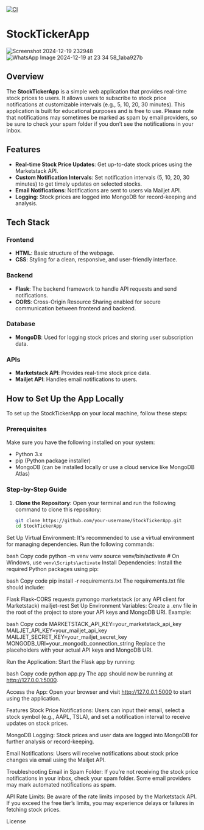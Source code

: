 [![CI](https://github.com/NarmalaSk/StockTickerApp/actions/workflows/action.yml/badge.svg)](https://github.com/NarmalaSk/StockTickerApp/actions/workflows/action.yml)
# StockTickerApp

![Screenshot 2024-12-19 232948](https://github.com/user-attachments/assets/3a42f47f-6b6d-49ef-9687-47849c284948)
![WhatsApp Image 2024-12-19 at 23 34 58_1aba927b](https://github.com/user-attachments/assets/c8bc2d4f-851a-4d03-b200-7c56ed6da04d)

## Overview

The **StockTickerApp** is a simple web application that provides real-time stock prices to users. It allows users to subscribe to stock price notifications at customizable intervals (e.g., 5, 10, 20, 30 minutes). This application is built for educational purposes and is free to use. Please note that notifications may sometimes be marked as spam by email providers, so be sure to check your spam folder if you don’t see the notifications in your inbox.

## Features

- **Real-time Stock Price Updates**: Get up-to-date stock prices using the Marketstack API.
- **Custom Notification Intervals**: Set notification intervals (5, 10, 20, 30 minutes) to get timely updates on selected stocks.
- **Email Notifications**: Notifications are sent to users via Mailjet API.
- **Logging**: Stock prices are logged into MongoDB for record-keeping and analysis.
  
## Tech Stack

### Frontend
- **HTML**: Basic structure of the webpage.
- **CSS**: Styling for a clean, responsive, and user-friendly interface.

### Backend
- **Flask**: The backend framework to handle API requests and send notifications.
- **CORS**: Cross-Origin Resource Sharing enabled for secure communication between frontend and backend.

### Database
- **MongoDB**: Used for logging stock prices and storing user subscription data.

### APIs
- **Marketstack API**: Provides real-time stock price data.
- **Mailjet API**: Handles email notifications to users.

## How to Set Up the App Locally

To set up the StockTickerApp on your local machine, follow these steps:

### Prerequisites

Make sure you have the following installed on your system:
- Python 3.x
- pip (Python package installer)
- MongoDB (can be installed locally or use a cloud service like MongoDB Atlas)

### Step-by-Step Guide

1. **Clone the Repository**:
   Open your terminal and run the following command to clone this repository:

   ```bash
   git clone https://github.com/your-username/StockTickerApp.git
   cd StockTickerApp
Set Up Virtual Environment: It's recommended to use a virtual environment for managing dependencies. Run the following commands:

bash
Copy code
python -m venv venv
source venv/bin/activate  # On Windows, use `venv\Scripts\activate`
Install Dependencies: Install the required Python packages using pip:

bash
Copy code
pip install -r requirements.txt
The requirements.txt file should include:

Flask
Flask-CORS
requests
pymongo
marketstack (or any API client for Marketstack)
mailjet-rest
Set Up Environment Variables: Create a .env file in the root of the project to store your API keys and MongoDB URI. Example:

bash
Copy code
MARKETSTACK_API_KEY=your_marketstack_api_key
MAILJET_API_KEY=your_mailjet_api_key
MAILJET_SECRET_KEY=your_mailjet_secret_key
MONGODB_URI=your_mongodb_connection_string
Replace the placeholders with your actual API keys and MongoDB URI.

Run the Application: Start the Flask app by running:

bash
Copy code
python app.py
The app should now be running at http://127.0.0.1:5000.

Access the App: Open your browser and visit http://127.0.0.1:5000 to start using the application.

Features
Stock Price Notifications: Users can input their email, select a stock symbol (e.g., AAPL, TSLA), and set a notification interval to receive updates on stock prices.

MongoDB Logging: Stock prices and user data are logged into MongoDB for further analysis or record-keeping.

Email Notifications: Users will receive notifications about stock price changes via email using the Mailjet API.

Troubleshooting
Email in Spam Folder: If you’re not receiving the stock price notifications in your inbox, check your spam folder. Some email providers may mark automated notifications as spam.

API Rate Limits: Be aware of the rate limits imposed by the Marketstack API. If you exceed the free tier’s limits, you may experience delays or failures in fetching stock prices.

License
